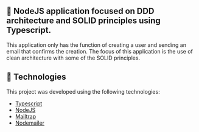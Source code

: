 ## 🚀 NodeJS application focused on DDD architecture and SOLID principles using Typescript.

This application only has the function of creating a user and sending an email that confirms the creation. 
The focus of this application is the use of clean architecture with some of the SOLID principles.

## 🧪 Technologies

This project was developed using the following technologies:
 
- [Typescript](https://www.typescriptlang.org/)
- [NodeJS](https://nodejs.org/en/)
- [Mailtrap](https://mailtrap.io/)
- [Nodemailer](https://nodemailer.com/about/)

